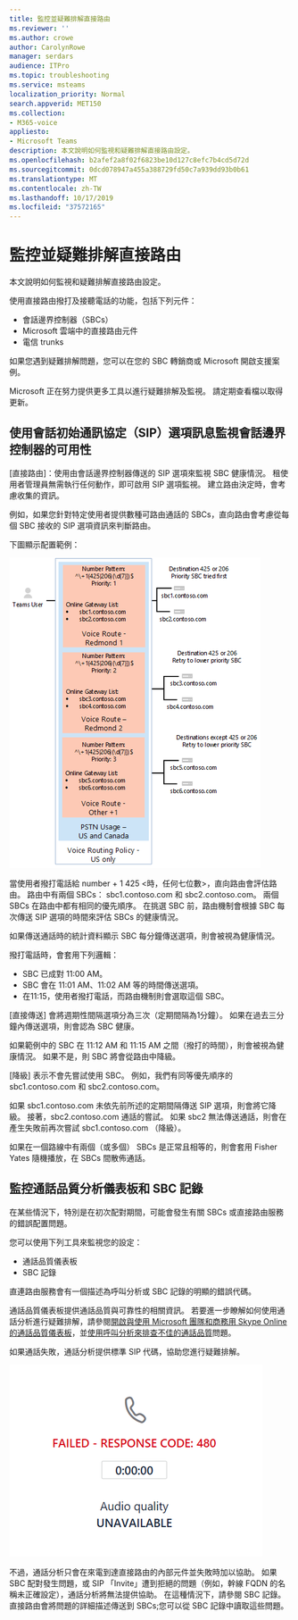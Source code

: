 ```yaml
---
title: 監控並疑難排解直接路由
ms.reviewer: ''
ms.author: crowe
author: CarolynRowe
manager: serdars
audience: ITPro
ms.topic: troubleshooting
ms.service: msteams
localization_priority: Normal
search.appverid: MET150
ms.collection:
- M365-voice
appliesto:
- Microsoft Teams
description: 本文說明如何監視和疑難排解直接路由設定。
ms.openlocfilehash: b2afef2a8f02f6823be10d127c8efc7b4cd5d72d
ms.sourcegitcommit: 0dcd078947a455a388729fd50c7a939dd93b0b61
ms.translationtype: MT
ms.contentlocale: zh-TW
ms.lasthandoff: 10/17/2019
ms.locfileid: "37572165"
---
```

# <a name="monitor-and-troubleshoot-direct-routing"></a>監控並疑難排解直接路由

本文說明如何監視和疑難排解直接路由設定。 

使用直接路由撥打及接聽電話的功能，包括下列元件： 

- 會話邊界控制器（SBCs） 
- Microsoft 雲端中的直接路由元件 
- 電信 trunks 

如果您遇到疑難排解問題，您可以在您的 SBC 轉銷商或 Microsoft 開啟支援案例。 

Microsoft 正在努力提供更多工具以進行疑難排解及監視。 請定期查看檔以取得更新。 

## <a name="monitoring-availability-of-session-border-controllers-using-session-initiation-protocol-sip-options-messages"></a>使用會話初始通訊協定（SIP）選項訊息監視會話邊界控制器的可用性

[直接路由]：使用由會話邊界控制器傳送的 SIP 選項來監視 SBC 健康情況。 租使用者管理員無需執行任何動作，即可啟用 SIP 選項監視。 建立路由決定時，會考慮收集的資訊。 

例如，如果您針對特定使用者提供數種可路由通話的 SBCs，直向路由會考慮從每個 SBC 接收的 SIP 選項資訊來判斷路由。 

下圖顯示配置範例： 

![SIP 選項配置範例](media/sip-options-config-example.png)

當使用者撥打電話給 number + 1 425 \<時，任何七位數>，直向路由會評估路由。 路由中有兩個 SBCs： sbc1.contoso.com 和 sbc2.contoso.com。 兩個 SBCs 在路由中都有相同的優先順序。 在挑選 SBC 前，路由機制會根據 SBC 每次傳送 SIP 選項的時間來評估 SBCs 的健康情況。 

如果傳送通話時的統計資料顯示 SBC 每分鐘傳送選項，則會被視為健康情況。  

撥打電話時，會套用下列邏輯：

- SBC 已成對 11:00 AM。  
- SBC 會在 11:01 AM、11:02 AM 等的時間傳送選項。  
- 在11:15，使用者撥打電話，而路由機制則會選取這個 SBC。 

[直接傳送] 會將週期性間隔選項分為三次（定期間隔為1分鐘）。 如果在過去三分鐘內傳送選項，則會認為 SBC 健康。

如果範例中的 SBC 在 11:12 AM 和 11:15 AM 之間（撥打的時間），則會被視為健康情況。 如果不是，則 SBC 將會從路由中降級。 

[降級] 表示不會先嘗試使用 SBC。 例如，我們有同等優先順序的 sbc1.contoso.com 和 sbc2.contoso.com。  

如果 sbc1.contoso.com 未依先前所述的定期間隔傳送 SIP 選項，則會將它降級。 接著，sbc2.contoso.com 通話的嘗試。 如果 sbc2 無法傳送通話，則會在產生失敗前再次嘗試 sbc1.contoso.com （降級）。 

如果在一個路線中有兩個（或多個） SBCs 是正常且相等的，則會套用 Fisher Yates 隨機播放，在 SBCs 間散佈通話。

## <a name="monitor-call-quality-analytics-dashboard-and-sbc-logs"></a>監控通話品質分析儀表板和 SBC 記錄 
 
在某些情況下，特別是在初次配對期間，可能會發生有關 SBCs 或直接路由服務的錯誤配置問題。 

您可以使用下列工具來監視您的設定：  
 
- 通話品質儀表板 
- SBC 記錄 

直連路由服務會有一個描述為呼叫分析或 SBC 記錄的明顯的錯誤代碼。 

通話品質儀表板提供通話品質與可靠性的相關資訊。 若要進一步瞭解如何使用通話分析進行疑難排解，請參閱[開啟與使用 Microsoft 團隊和商務用 Skype Online 的通話品質儀表板](https://docs.microsoft.com/SkypeForBusiness/using-call-quality-in-your-organization/turning-on-and-using-call-quality-dashboard)，並[使用呼叫分析來排查不佳的通話品質](https://docs.microsoft.com/SkypeForBusiness/using-call-quality-in-your-organization/use-call-analytics-to-troubleshoot-poor-call-quality)問題。 

如果通話失敗，通話分析提供標準 SIP 代碼，協助您進行疑難排解。 

![通話失敗的 SIP 代碼範例](media/failed-response-code.png)

不過，通話分析只會在來電到達直接路由的內部元件並失敗時加以協助。 如果 SBC 配對發生問題，或 SIP 「Invite」遭到拒絕的問題（例如，幹線 FQDN 的名稱未正確設定），通話分析將無法提供協助。 在這種情況下，請參閱 SBC 記錄。 直接路由會將問題的詳細描述傳送到 SBCs;您可以從 SBC 記錄中讀取這些問題。 
